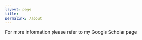 ```yaml
---
layout: page
title: 
permalink: /about
---
```


<p style="font-size:15px;"> For more information please refer to my Google Scholar page </p>

